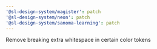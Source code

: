 ```yaml
---
'@sl-design-system/magister': patch
'@sl-design-system/neon': patch
'@sl-design-system/sanoma-learning': patch
---
```


Remove breaking extra whitespace in certain color tokens
